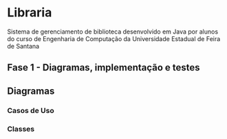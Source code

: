 # Libraria
Sistema de gerenciamento de biblioteca desenvolvido em Java por alunos do curso de Engenharia de Computação da Universidade Estadual de Feira de Santana

## Fase 1 - Diagramas, implementação e testes

## Diagramas

### Casos de Uso

### Classes



